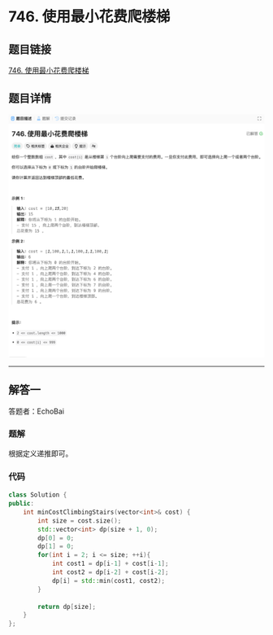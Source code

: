 # 746. 使用最小花费爬楼梯
## 题目链接  
[746. 使用最小花费爬楼梯](https://leetcode.cn/problems/min-cost-climbing-stairs/description/)
## 题目详情
![题目图片](Img/746.png)

***
## 解答一
答题者：EchoBai

### 题解
根据定义递推即可。

### 代码
``` cpp
class Solution {
public:
    int minCostClimbingStairs(vector<int>& cost) {
        int size = cost.size();
        std::vector<int> dp(size + 1, 0);
        dp[0] = 0;
        dp[1] = 0;
        for(int i = 2; i <= size; ++i){
            int cost1 = dp[i-1] + cost[i-1];
            int cost2 = dp[i-2] + cost[i-2];
            dp[i] = std::min(cost1, cost2);
        }

        return dp[size];
    }
};
```


